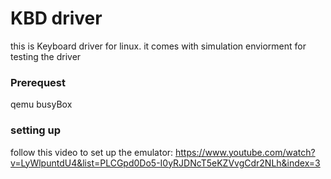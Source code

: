 # KBD driver
  this is Keyboard driver for linux. it comes with simulation enviorment for testing the driver

### Prerequest
qemu
busyBox

### setting up
follow this video to set up the emulator: https://www.youtube.com/watch?v=LyWlpuntdU4&list=PLCGpd0Do5-I0yRJDNcT5eKZVvgCdr2NLh&index=3
